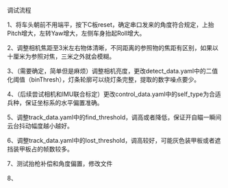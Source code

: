 调试流程

1、将车头朝前不用端平，按下C板reset，确定串口发来的角度符合规定，上抬Pitch增大，左转Yaw增大，左侧车身抬起Roll增大。

2、调整相机焦距至3米左右物体清晰，不同距离的参照物的焦距有区别，如果以十厘米为参照对焦，三米之外就会模糊。

3、（需要确定，简单但是麻烦）调整相机亮度，更改detect_data.yaml中的二值化阈值（binThresh），灯条轮廓可以绕灯条完整，提取的数字噪点要少。

4、（后续尝试相机和IMU联合标定）更改control_data.yaml中的self_type为合适兵种，保证坐标系的水平偏置准确。

5、调整track_data.yaml中的find_threshold，调高或者降低，保证开自瞄一瞬间云台抖动幅度越小越好。

6、调整track_data.yaml中的lost_threshold，调高较好，可能灰色装甲板或者遮挡装甲板占的帧数较多。

7、测试抬枪补偿和角度偏置，修改文件

8、


